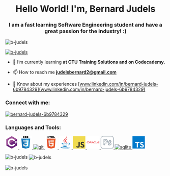 <h1 align="center">Hello World! I'm, Bernard Judels</h1>
<h3 align="center">I am a fast learning Software Engineering student and have a great passion for the industry! :)</h3>

<p align="left"> <img src="https://komarev.com/ghpvc/?username=b-judels&label=Profile%20views&color=0e75b6&style=flat" alt="b-judels" /> </p>

<p align="left"> <a href="https://github.com/ryo-ma/github-profile-trophy"><img src="https://github-profile-trophy.vercel.app/?username=b-judels" alt="b-judels" /></a> </p>

- 🌱 I’m currently learning **at CTU Training Solutions and on Codecademy.**

- 📫 How to reach me **judelsbernard2@gmail.com**

- 📄 Know about my experiences [www.linkedin.com/in/bernard-judels-6b9784329](www.linkedin.com/in/bernard-judels-6b9784329)

<h3 align="left">Connect with me:</h3>
<p align="left">
<a href="https://linkedin.com/in/bernard-judels-6b9784329" target="blank"><img align="center" src="https://raw.githubusercontent.com/rahuldkjain/github-profile-readme-generator/master/src/images/icons/Social/linked-in-alt.svg" alt="bernard-judels-6b9784329" height="30" width="40" /></a>
</p>

<h3 align="left">Languages and Tools:</h3>
<p align="left"> <a href="https://www.w3schools.com/cs/" target="_blank" rel="noreferrer"> <img src="https://raw.githubusercontent.com/devicons/devicon/master/icons/csharp/csharp-original.svg" alt="csharp" width="40" height="40"/> </a> <a href="https://www.w3schools.com/css/" target="_blank" rel="noreferrer"> <img src="https://raw.githubusercontent.com/devicons/devicon/master/icons/css3/css3-original-wordmark.svg" alt="css3" width="40" height="40"/> </a> <a href="https://git-scm.com/" target="_blank" rel="noreferrer"> <img src="https://www.vectorlogo.zone/logos/git-scm/git-scm-icon.svg" alt="git" width="40" height="40"/> </a> <a href="https://www.w3.org/html/" target="_blank" rel="noreferrer"> <img src="https://raw.githubusercontent.com/devicons/devicon/master/icons/html5/html5-original-wordmark.svg" alt="html5" width="40" height="40"/> </a> <a href="https://www.java.com" target="_blank" rel="noreferrer"> <img src="https://raw.githubusercontent.com/devicons/devicon/master/icons/java/java-original.svg" alt="java" width="40" height="40"/> </a> <a href="https://developer.mozilla.org/en-US/docs/Web/JavaScript" target="_blank" rel="noreferrer"> <img src="https://raw.githubusercontent.com/devicons/devicon/master/icons/javascript/javascript-original.svg" alt="javascript" width="40" height="40"/> </a> <a href="https://www.oracle.com/" target="_blank" rel="noreferrer"> <img src="https://raw.githubusercontent.com/devicons/devicon/master/icons/oracle/oracle-original.svg" alt="oracle" width="40" height="40"/> </a> <a href="https://www.photoshop.com/en" target="_blank" rel="noreferrer"> <img src="https://raw.githubusercontent.com/devicons/devicon/master/icons/photoshop/photoshop-line.svg" alt="photoshop" width="40" height="40"/> </a> <a href="https://www.sqlite.org/" target="_blank" rel="noreferrer"> <img src="https://www.vectorlogo.zone/logos/sqlite/sqlite-icon.svg" alt="sqlite" width="40" height="40"/> </a> <a href="https://www.typescriptlang.org/" target="_blank" rel="noreferrer"> <img src="https://raw.githubusercontent.com/devicons/devicon/master/icons/typescript/typescript-original.svg" alt="typescript" width="40" height="40"/> </a> </p>

<p><img align="left" src="https://github-readme-stats.vercel.app/api/top-langs?username=b-judels&show_icons=true&locale=en&layout=compact" alt="b-judels" /></p>

<p>&nbsp;<img align="center" src="https://github-readme-stats.vercel.app/api?username=b-judels&show_icons=true&locale=en" alt="b-judels" /></p>

<p><img align="center" src="https://github-readme-streak-stats.herokuapp.com/?user=b-judels&" alt="b-judels" /></p>
